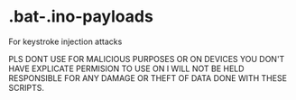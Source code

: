 # .bat-.ino-payloads
For keystroke injection attacks

PLS DONT USE FOR MALICIOUS PURPOSES OR ON DEVICES YOU DON'T HAVE EXPLICATE PERMISION TO USE ON 
I WILL NOT BE HELD RESPONSIBLE FOR ANY DAMAGE OR THEFT OF DATA DONE WITH THESE SCRIPTS.
